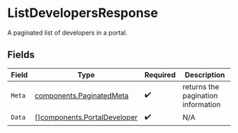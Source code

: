 # ListDevelopersResponse

A paginated list of developers in a portal.


## Fields

| Field                                                                      | Type                                                                       | Required                                                                   | Description                                                                |
| -------------------------------------------------------------------------- | -------------------------------------------------------------------------- | -------------------------------------------------------------------------- | -------------------------------------------------------------------------- |
| `Meta`                                                                     | [components.PaginatedMeta](../../models/components/paginatedmeta.md)       | :heavy_check_mark:                                                         | returns the pagination information                                         |
| `Data`                                                                     | [][components.PortalDeveloper](../../models/components/portaldeveloper.md) | :heavy_check_mark:                                                         | N/A                                                                        |